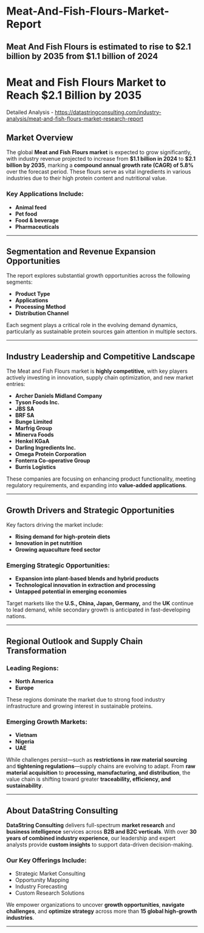 # Meat-And-Fish-Flours-Market-Report
Meat And Fish Flours is estimated to rise to $2.1 billion by 2035 from $1.1 billion of 2024
---

# **Meat and Fish Flours Market to Reach \$2.1 Billion by 2035**

Detailed Analysis - https://datastringconsulting.com/industry-analysis/meat-and-fish-flours-market-research-report

## **Market Overview**

The global **Meat and Fish Flours market** is expected to grow significantly, with industry revenue projected to increase from **\$1.1 billion in 2024** to **\$2.1 billion by 2035**, marking a **compound annual growth rate (CAGR) of 5.8%** over the forecast period. These flours serve as vital ingredients in various industries due to their high protein content and nutritional value.

### **Key Applications Include:**

* **Animal feed**
* **Pet food**
* **Food & beverage**
* **Pharmaceuticals**

---

## **Segmentation and Revenue Expansion Opportunities**

The report explores substantial growth opportunities across the following segments:

* **Product Type**
* **Applications**
* **Processing Method**
* **Distribution Channel**

Each segment plays a critical role in the evolving demand dynamics, particularly as sustainable protein sources gain attention in multiple sectors.

---

## **Industry Leadership and Competitive Landscape**

The Meat and Fish Flours market is **highly competitive**, with key players actively investing in innovation, supply chain optimization, and new market entries:

* **Archer Daniels Midland Company**
* **Tyson Foods Inc.**
* **JBS SA**
* **BRF SA**
* **Bunge Limited**
* **Marfrig Group**
* **Minerva Foods**
* **Henkel KGaA**
* **Darling Ingredients Inc.**
* **Omega Protein Corporation**
* **Fonterra Co-operative Group**
* **Burris Logistics**

These companies are focusing on enhancing product functionality, meeting regulatory requirements, and expanding into **value-added applications**.

---

## **Growth Drivers and Strategic Opportunities**

Key factors driving the market include:

* **Rising demand for high-protein diets**
* **Innovation in pet nutrition**
* **Growing aquaculture feed sector**

### **Emerging Strategic Opportunities:**

* **Expansion into plant-based blends and hybrid products**
* **Technological innovation in extraction and processing**
* **Untapped potential in emerging economies**

Target markets like the **U.S., China, Japan, Germany,** and the **UK** continue to lead demand, while secondary growth is anticipated in fast-developing nations.

---

## **Regional Outlook and Supply Chain Transformation**

### **Leading Regions:**

* **North America**
* **Europe**

These regions dominate the market due to strong food industry infrastructure and growing interest in sustainable proteins.

### **Emerging Growth Markets:**

* **Vietnam**
* **Nigeria**
* **UAE**

While challenges persist—such as **restrictions in raw material sourcing** and **tightening regulations**—supply chains are evolving to adapt. From **raw material acquisition** to **processing, manufacturing, and distribution**, the value chain is shifting toward greater **traceability, efficiency, and sustainability**.

---

## **About DataString Consulting**

**DataString Consulting** delivers full-spectrum **market research** and **business intelligence** services across **B2B and B2C verticals**. With over **30 years of combined industry experience**, our leadership and expert analysts provide **custom insights** to support data-driven decision-making.

### **Our Key Offerings Include:**

* Strategic Market Consulting
* Opportunity Mapping
* Industry Forecasting
* Custom Research Solutions

We empower organizations to uncover **growth opportunities**, **navigate challenges**, and **optimize strategy** across more than **15 global high-growth industries**.

---
